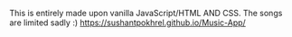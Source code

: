 This is entirely made upon vanilla JavaScript/HTML AND CSS.
The songs are limited sadly :)
https://sushantpokhrel.github.io/Music-App/

